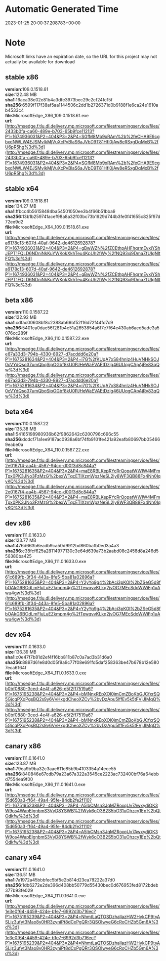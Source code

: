 # Automatic Generated Time
2023-01-25 20:00:37.208783+00:00

# Note
Microsoft links have an expiration date, so the URL for this project may not actually be available for download

## stable x86
**version**:109.0.1518.61  
**size**:122.48 MB  
**sha1**:16aca38e02e81b4a3dfe3973bec29c2cf24fc15f  
**sha256**:6599f117f38af5aa1144506c2dd1b2726371d0b9188f1e6ca24e1610ab4533c4  
**file**:MicrosoftEdge_X86_109.0.1518.61.exe  
**url**:[http://msedge.f.tlu.dl.delivery.mp.microsoft.com/filestreamingservice/files/2433b0fa-ca60-489e-b703-65b9fce11213?P1=1674936031&P2=404&P3=2&P4=SGfM8Mb9xRAm%2b%2feCHA9E9cgbxdNWLW4EJSMvIkMjVuXcPvBlaS6aJVbD9T81Hfl0jAw8eRSxgDqMxB%2fU6pR5hg%3d%3d](http://msedge.f.tlu.dl.delivery.mp.microsoft.com/filestreamingservice/files/2433b0fa-ca60-489e-b703-65b9fce11213?P1=1674936031&P2=404&P3=2&P4=SGfM8Mb9xRAm%2b%2feCHA9E9cgbxdNWLW4EJSMvIkMjVuXcPvBlaS6aJVbD9T81Hfl0jAw8eRSxgDqMxB%2fU6pR5hg%3d%3d)  

## stable x64
**version**:109.0.1518.61  
**size**:134.27 MB  
**sha1**:ffbcc4b56158484ba54501050ee3b4f66b51bba9  
**sha256**:13b1b259741acef98a8a32f03bc73b1629d744b3fe0f41655c825f97d72ee9d2  
**file**:MicrosoftEdge_X64_109.0.1518.61.exe  
**url**:[http://msedge.f.tlu.dl.delivery.mp.microsoft.com/filestreamingservice/files/a6178c13-607d-40af-9642-de4612692878?P1=1674936031&P2=404&P3=2&P4=gBwWZN%2fZCEthpAHFhqrmEvxjYShJEPT1FQLD6NDniNkKuYWKokXkhTeu4KpUh2fWy%2fNQ93xj9DmaZfUIgNltFQ%3d%3d](http://msedge.f.tlu.dl.delivery.mp.microsoft.com/filestreamingservice/files/a6178c13-607d-40af-9642-de4612692878?P1=1674936031&P2=404&P3=2&P4=gBwWZN%2fZCEthpAHFhqrmEvxjYShJEPT1FQLD6NDniNkKuYWKokXkhTeu4KpUh2fWy%2fNQ93xj9DmaZfUIgNltFQ%3d%3d)  

## beta x86
**version**:110.0.1587.22  
**size**:122.92 MB  
**sha1**:cdfac00608bf8c2388ab69bf52f16d72f44fd7c9  
**sha256**:5401ca0dae56f281b4e51a2653854a6f7e7f64e430ab6acd5ade3a5076cc289f  
**file**:MicrosoftEdge_X86_110.0.1587.22.exe  
**url**:[http://msedge.f.tlu.dl.delivery.mp.microsoft.com/filestreamingservice/files/e67a33d3-794b-4330-8927-d7acddd6e20a?P1=1675281634&P2=404&P3=2&P4=i7G%2fKUqA7xS84hnIz4HuVNHkSOJ0cVYdQso37umQbqSipOGbf8kU0PJHeWaEVAEtDzlg46UUqgCApAjRv83qQw%3d%3d](http://msedge.f.tlu.dl.delivery.mp.microsoft.com/filestreamingservice/files/e67a33d3-794b-4330-8927-d7acddd6e20a?P1=1675281634&P2=404&P3=2&P4=i7G%2fKUqA7xS84hnIz4HuVNHkSOJ0cVYdQso37umQbqSipOGbf8kU0PJHeWaEVAEtDzlg46UUqgCApAjRv83qQw%3d%3d)  

## beta x64
**version**:110.0.1587.22  
**size**:135.38 MB  
**sha1**:54165198980936b62f9862642c6200796c696c55  
**sha256**:dcdcf71a1ee9187ac0938a6bf74fb9101fe421a92eafb80697bb054669eabe0a  
**file**:MicrosoftEdge_X64_110.0.1587.22.exe  
**url**:[http://msedge.f.tlu.dl.delivery.mp.microsoft.com/filestreamingservice/files/2e0167f4-aa4b-4567-94cc-d00f3d8c844a?P1=1675281635&P2=404&P3=2&P4=maE8RBLKepRYcRrQopatWWIW4MFmTpx0PK3JNo3FzMzG%2bexWTqcETlXzmWpzNeSL2Iy8WF3QB88Fx4Nh0IqyKQ%3d%3d](http://msedge.f.tlu.dl.delivery.mp.microsoft.com/filestreamingservice/files/2e0167f4-aa4b-4567-94cc-d00f3d8c844a?P1=1675281635&P2=404&P3=2&P4=maE8RBLKepRYcRrQopatWWIW4MFmTpx0PK3JNo3FzMzG%2bexWTqcETlXzmWpzNeSL2Iy8WF3QB88Fx4Nh0IqyKQ%3d%3d)  

## dev x86
**version**:111.0.1633.0  
**size**:123.77 MB  
**sha1**:476d663b6eadb9ca50d9912bd860bafb0ed3a4a3  
**sha256**:c38fcf625a28114977130c3e64d639a73b2aabd08c2458d8a246d556380ba425  
**file**:MicrosoftEdge_X86_111.0.1633.0.exe  
**url**:[http://msedge.f.tlu.dl.delivery.mp.microsoft.com/filestreamingservice/files/61c689fb-3f34-443a-8fe5-5ba81a02896a?P1=1675281635&P2=404&P3=2&P4=Y2yYq9g4%2bAci3pKOl%2bZSeG5d8fbOAkG6BOdLmFluLuEZkmpm4g%2fTewqvvKLkq2jvOG7MEcSdoWWiFp1uAwu4gw%3d%3d](http://msedge.f.tlu.dl.delivery.mp.microsoft.com/filestreamingservice/files/61c689fb-3f34-443a-8fe5-5ba81a02896a?P1=1675281635&P2=404&P3=2&P4=Y2yYq9g4%2bAci3pKOl%2bZSeG5d8fbOAkG6BOdLmFluLuEZkmpm4g%2fTewqvvKLkq2jvOG7MEcSdoWWiFp1uAwu4gw%3d%3d)  

## dev x64
**version**:111.0.1633.0  
**size**:136.39 MB  
**sha1**:c0e47f7b81d2ef4f16bb811b87c0a7ad3b31d6a0  
**sha256**:8897d61e8d0d05f9a9c77f08e691fd5daf258363be47b678b12e5807eca6164f  
**file**:MicrosoftEdge_X64_111.0.1633.0.exe  
**url**:[http://msedge.f.tlu.dl.delivery.mp.microsoft.com/filestreamingservice/files/b0bf0880-3ced-4e4f-a626-e5f2ff7519a6?P1=1675195238&P2=404&P3=2&P4=bMNnxREpXOl0imCmZBoKbGJCfxrSQ5GjcqPXoPgsBQ2s9y6VvHxgdCheoXZCy%2bvDzApu5lffEv5k5tFVjJIMqQ%3d%3d](http://msedge.f.tlu.dl.delivery.mp.microsoft.com/filestreamingservice/files/b0bf0880-3ced-4e4f-a626-e5f2ff7519a6?P1=1675195238&P2=404&P3=2&P4=bMNnxREpXOl0imCmZBoKbGJCfxrSQ5GjcqPXoPgsBQ2s9y6VvHxgdCheoXZCy%2bvDzApu5lffEv5k5tFVjJIMqQ%3d%3d)  

## canary x86
**version**:111.0.1641.0  
**size**:123.87 MB  
**sha1**:79ea9b9ba32c3aae611e85b9b4103354a14ece55  
**sha256**:840846e67cdb79a23a67a322a3545ce2223ac732400bf76a64ebbd7554ea9f00  
**file**:MicrosoftEdge_X86_111.0.1641.0.exe  
**url**:[http://msedge.f.tlu.dl.delivery.mp.microsoft.com/filestreamingservice/files/15d650a3-ff64-49a4-95fe-84db2fe2f110?P1=1675195238&P2=404&P3=2&P4=A5lbCMsn3JqMZRoxqUv7AwxydjOK3W9os4WapEIgnbmS3VyD8YSWB%2fWyk6oO3B2S5bO31uOhzcy1Ep%2bQtOdkfw%3d%3d](http://msedge.f.tlu.dl.delivery.mp.microsoft.com/filestreamingservice/files/15d650a3-ff64-49a4-95fe-84db2fe2f110?P1=1675195238&P2=404&P3=2&P4=A5lbCMsn3JqMZRoxqUv7AwxydjOK3W9os4WapEIgnbmS3VyD8YSWB%2fWyk6oO3B2S5bO31uOhzcy1Ep%2bQtOdkfw%3d%3d)  

## canary x64
**version**:111.0.1641.0  
**size**:136.51 MB  
**sha1**:7a1972a45bbbfec5bf5e2b814d23ea78222a37d0  
**sha256**:1db6272e2de396d408bb50779d55430bec0d676953fed8172bdeb377b93fe029  
**file**:MicrosoftEdge_X64_111.0.1641.0.exe  
**url**:[http://msedge.f.tlu.dl.delivery.mp.microsoft.com/filestreamingservice/files/1e3e0f64-4459-424e-b1e7-6992d3b716ec?P1=1675195239&P2=404&P3=2&P4=NhmtLaQTOSDzhallazHW2HykCP9tyASLjz3ufyt3Mao8y0HR3zyniPt8dCxPgQRr3QSOlwyeG6cRoCHZb5Gm6A%3d%3d](http://msedge.f.tlu.dl.delivery.mp.microsoft.com/filestreamingservice/files/1e3e0f64-4459-424e-b1e7-6992d3b716ec?P1=1675195239&P2=404&P3=2&P4=NhmtLaQTOSDzhallazHW2HykCP9tyASLjz3ufyt3Mao8y0HR3zyniPt8dCxPgQRr3QSOlwyeG6cRoCHZb5Gm6A%3d%3d)  


